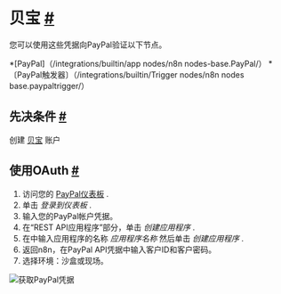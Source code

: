 


 贝宝
 [#](#paypal "永久链接")
=======================================



 您可以使用这些凭据向PayPal验证以下节点。
 


*[PayPal]（/integrations/builtin/app nodes/n8n nodes-base.PayPal/）
*〔PayPal触发器〕（/integrations/builtin/Trigger nodes/n8n nodes base.paypaltrigger/）



 先决条件
 [#](#先决条件 "永久链接")
-----------------------------------------------------



 创建
 [贝宝](https://paypal.com/) 
 账户
 



 使用OAuth
 [#](#使用oauth "永久链接")
-------------------------------------------------


1. 访问您的
 [PayPal仪表板](https://developer.paypal.com/developer/applications/) 
 .
2. 单击
 *登录到仪表板*
 .
3. 输入您的PayPal帐户凭据。
4. 在“REST API应用程序”部分，单击
 *创建应用程序*
 .
5. 在中输入应用程序的名称
 *应用程序名称*
 然后单击
 *创建应用程序*
 .
6. 返回n8n，在PayPal API凭据中输入客户ID和客户密码。
7. 选择环境：沙盒或现场。



![获取PayPal凭据](https://d33wubrfki0l68.cloudfront.net/b2aa2cfe4c8499dc8e0b11def2d6df00c7e08daf/d6aa4/_images/integrations/builtin/credentials/paypal/using-oauth.gif)





